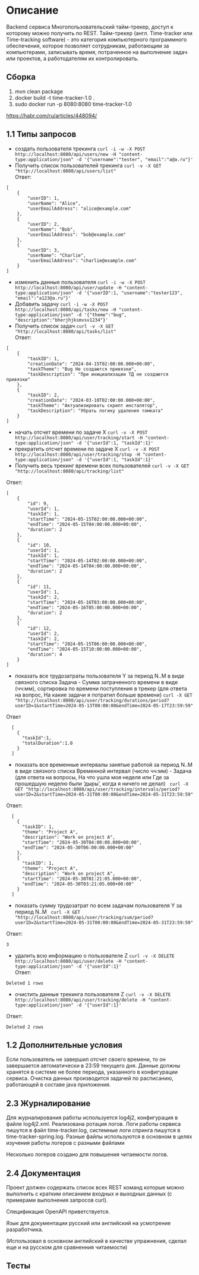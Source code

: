 # Описание
Backend сервиса Многопользовательский тайм-трекер, доступ к которому можно
получить по REST.
Тайм-трекер (англ. Time-tracker или Time-tracking software) - это категория компьютерного
программного обеспечения, которое позволяет сотрудникам, работающим за компьютерами,
записывать время, потраченное на выполнение задач или проектов, а работодателям их
контролировать.

## Сборка
1. mvn clean package
2. docker build -t time-tracker-1.0 .
3. sudo docker run -p 8080:8080 time-tracker-1.0

https://habr.com/ru/articles/448094/


## 1.1 Типы запросов
* создать пользователя трекинга
  `curl -i -w -X POST http://localhost:8080/api/users/new -H "content-type:application/json" -d '{"username":"tester", "email":"a@a.ru"}'`
* Получить список пользователей трекинга
  `curl -v -X GET "http://localhost:8080/api/users/list"`  
Ответ:

```
[
    {
        "userID": 1,
        "userName": "Alice",
        "userEmailAddress": "alice@example.com"
    },
    {
        "userID": 2,
        "userName": "Bob",
        "userEmailAddress": "bob@example.com"
    },
    {
        "userID": 3,
        "userName": "Charlie",
        "userEmailAddress": "charlie@example.com"
    }
]
```
* изменить данные пользователя
  `curl -i -w -X POST http://localhost:8080/api/user/update -H "content-type:application/json" -d '{"userID":1, "username":"tester123", "email":"a123@a.ru"}'`
* Добавить задачу
  `curl -i -w -X POST http://localhost:8080/api/tasks/new -H "content-type:application/json" -d '{"theme":"bug", "description":"bherjhjksmvsv1234"}'`
* Получить список задач
  `curl -v -X GET "http://localhost:8080/api/tasks/list"`  
Ответ:  

```
[
    {
        "taskID": 1,
        "creationDate": "2024-04-15T02:00:00.000+00:00",
        "taskTheme": "Bug Не создаются привязки",
        "taskDescription": "При инициализации ТД не создаются привязки"
    },
    {
        "taskID": 2,
        "creationDate": "2024-03-10T02:00:00.000+00:00",
        "taskTheme": "Актуализировать скрипт инсталятор",
        "taskDescription": "Убрать логику удаления томката"
    }
]
```
* начать отсчет времени по задаче Х
  `curl -v -X POST http://localhost:8080/api/user/tracking/start -H "content-type:application/json" -d '{"userId":1, "taskId":1}'`
* прекратить отсчет времени по задаче Х
  `curl -v -X POST http://localhost:8080/api/user/tracking/stop -H "content-type:application/json" -d '{"userId":1, "taskId":1}'`  
* Получить весь трекинг времени всех пользователей
  `curl -v -X GET "http://localhost:8080/api/tracking/list"`  

Ответ:  
```
[
    {
        "id": 9,
        "userId": 1,
        "taskId": 1,
        "startTime": "2024-05-15T02:00:00.000+00:00",
        "endTime": "2024-05-15T04:00:00.000+00:00",
        "duration": 2
    },
    {
        "id": 10,
        "userId": 1,
        "taskId": 1,
        "startTime": "2024-05-14T02:00:00.000+00:00",
        "endTime": "2024-05-14T04:00:00.000+00:00",
        "duration": 2
    },
    {
        "id": 11,
        "userId": 1,
        "taskId": 2,
        "startTime": "2024-05-16T03:00:00.000+00:00",
        "endTime": "2024-05-16T05:00:00.000+00:00",
        "duration": 2
    },
    {
        "id": 12,
        "userId": 2,
        "taskId": 2,
        "startTime": "2024-05-15T06:00:00.000+00:00",
        "endTime": "2024-05-15T10:00:00.000+00:00",
        "duration": 4
    }
]
```
* показать все трудозатраты пользователя Y за период N..M в виде связного списка Задача - Сумма затраченного времени в виде (чч:мм), сортировка по времени поступления в трекер (для ответа на вопрос, На какие задачи я потратил больше времени)
  `curl -X GET "http://localhost:8080/api/user/tracking/durations/period?userID=1&startTime=2024-05-13T00:00:00&endTime=2024-05-17T23:59:59"`

Ответ 
 
```
  [  
    {  
      "taskId":1,
      "totalDuration":1.0  
    }  
  ]  
```
* показать все временные интервалы занятые работой за период N..M в виде связного списка Временной интервал (число чч:мм) - Задача (для ответа на вопросы, На что ушла моя неделя или Где за прошедшую неделю были ‘дыры’, когда я ничего не делал)
  ` curl -X GET "http://localhost:8080/api/user/tracking/intervals/period?userID=2&startTime=2024-05-31T00:00:00&endTime=2024-05-31T23:59:59"`  

Ответ:

```
  [  
    {  
      "taskID": 1,  
      "theme": "Project A",  
      "description": "Work on project A",  
      "startTime": "2024-05-30T04:00:00.000+00:00",  
      "endTime": "2024-05-30T06:00:00.000+00:00"  
    },  
    {  
      "taskID": 1,  
      "theme": "Project A",  
      "description": "Work on project A",  
      "startTime": "2024-05-30T01:21:05.000+00:00",  
      "endTime": "2024-05-30T03:21:05.000+00:00"  
    }  
  ]
```  
* показать сумму трудозатрат по всем задачам пользователя Y за период N..M
  ` curl -X GET "http://localhost:8080/api/user/tracking/sum/period?userID=2&startTime=2024-05-31T00:00:00&endTime=2024-05-31T23:59:59"`  

Ответ:
   
```
3
```
* удалить всю информацию о пользователе Z
  `curl -v -X DELETE http://localhost:8080/api/user/delete -H "content-type:application/json" -d '{"userId":1}'`  
  Ответ:
```
Deleted 1 rows
```
* очистить данные трекинга пользователя Z
  `curl -v -X DELETE http://localhost:8080/api/user/tracking/delete -H "content-type:application/json" -d '{"userId":1}'`  

Ответ:
```
Deleted 2 rows
```

## 1.2 Дополнительные условия
Если пользователь не завершил отсчет своего времени, то он завершается автоматически в 23:59 текущего дня.
Данные должны хранятся в системе не более периода, указанного в конфигурации сервиса. 
Очистка данных производится задачей по расписанию, работающей в составе java приложения.

## 2.3 Журналирование
Для журналирования работы используется log4j2, конфигурация в файле log4j2.xml. Реализована ротация логов.
Логи работы сервиса пишутся в файл time-tracker.log, системные логи спринга пишутся в time-tracker-spring.log. Разные файлы используются в основном в целях изучения работы логеров с разными файлами 

Несколько логеров создано для повышения читаемости логов.

## 2.4 Документация
Проект должен содержать список всех REST команд которые можно выполнить с кратким описанием входных и выходных данных (с примерами выполнения запросов curl).

Спецификация OpenAPI приветствуется.

Язык для документации русский или английский на усмотрение разработчика.

(Использовал в основном английский в качестве упражнения, сделал еще и на русском для сравненния читаемости)


## Тесты